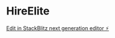 # HireElite

[Edit in StackBlitz next generation editor ⚡️](https://stackblitz.com/~/github.com/jash413/HireElite)
